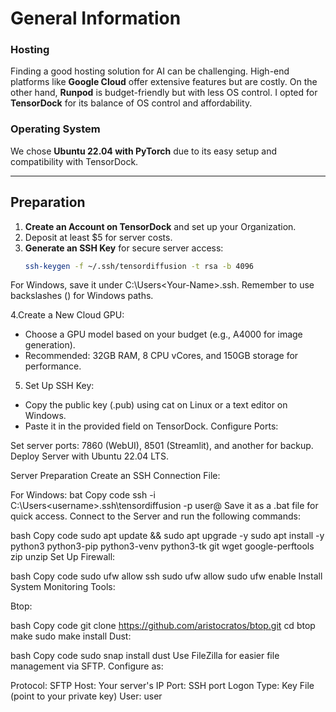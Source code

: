 # General Information

### Hosting
Finding a good hosting solution for AI can be challenging. High-end platforms like **Google Cloud** offer extensive features but are costly. On the other hand, **Runpod** is budget-friendly but with less OS control. I opted for **TensorDock** for its balance of OS control and affordability.

### Operating System
We chose **Ubuntu 22.04 with PyTorch** due to its easy setup and compatibility with TensorDock.

---

## Preparation

1. **Create an Account on TensorDock** and set up your Organization.
2. Deposit at least $5 for server costs.
3. **Generate an SSH Key** for secure server access:
   ```bash
   ssh-keygen -f ~/.ssh/tensordiffusion -t rsa -b 4096
For Windows, save it under C:\Users\<Your-Name>\.ssh. Remember to use backslashes (\) for Windows paths.

4.Create a New Cloud GPU:

- Choose a GPU model based on your budget (e.g., A4000 for image generation).
- Recommended: 32GB RAM, 8 CPU vCores, and 150GB storage for performance.

5. Set Up SSH Key:

- Copy the public key (.pub) using cat on Linux or a text editor on Windows.
- Paste it in the provided field on TensorDock.
Configure Ports:

Set server ports: 7860 (WebUI), 8501 (Streamlit), and another for backup.
Deploy Server with Ubuntu 22.04 LTS.

Server Preparation
Create an SSH Connection File:

For Windows:
bat
Copy code
ssh -i C:\Users\<username>\.ssh\tensordiffusion -p <ssh-port> user@<server-ip>
Save it as a .bat file for quick access.
Connect to the Server and run the following commands:

bash
Copy code
sudo apt update && sudo apt upgrade -y
sudo apt install -y python3 python3-pip python3-venv python3-tk git wget google-perftools zip unzip
Set Up Firewall:

bash
Copy code
sudo ufw allow ssh
sudo ufw allow <port>
sudo ufw enable
Install System Monitoring Tools:

Btop:

bash
Copy code
git clone https://github.com/aristocratos/btop.git
cd btop
make
sudo make install
Dust:

bash
Copy code
sudo snap install dust
Use FileZilla for easier file management via SFTP. Configure as:

Protocol: SFTP
Host: Your server's IP
Port: SSH port
Logon Type: Key File (point to your private key)
User: user
